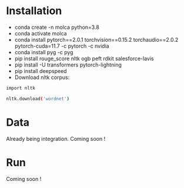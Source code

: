 # Installation
* conda create -n molca python=3.8
* conda activate molca
* conda install pytorch==2.0.1 torchvision==0.15.2 torchaudio==2.0.2 pytorch-cuda=11.7 -c pytorch -c nvidia
* conda install pyg -c pyg
* pip install rouge_score nltk ogb peft rdkit salesforce-lavis
* pip install -U transformers pytorch-lightning
* pip install deepspeed
* Download nltk corpus:
```bash
import nltk

nltk.download('wordnet')
```
# Data
Already being integration. Coming soon !
# Run
Coming soon !

